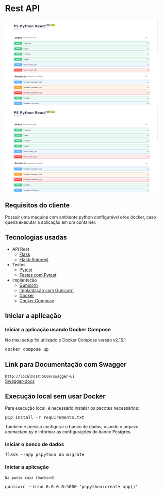 # Rest API

![](backend-1.png)
![](backend-1.png)

## Requisitos do cliente
Possuir uma máquina com ambiente python configurável e/ou docker, caso queira executar a aplicação em um container.

## Tecnologias usadas
- API Rest
    + [Flask](https://flask.palletsprojects.com/en/2.2.x/)
    + [Flask-Smorest](https://flask-smorest.readthedocs.io/en/latest/)
- Testes
    + [Pytest](https://coverage.readthedocs.io/)
    + [Testes com Pytest](https://flask.palletsprojects.com/en/2.2.x/tutorial/tests/)
- Implantação
    + [Gunicorn](https://gunicorn.org/)
    + [Implantação com Gunicorn](https://flask.palletsprojects.com/en/2.2.x/deploying/gunicorn/)
    + [Docker](https://www.docker.com/products/docker-desktop/)
    + [Docker Compose](https://docs.docker.com/compose/)

## Iniciar a aplicação

### Iniciar a aplicação  usando Docker Compose
No meu setup foi utilizado o Docker Compose versão v2.15.1
<pre>
docker compose up
</pre>


## Link para Documentação com Swagger
`http://localhost:5000/swagger-ui`<br>
[Swagger-docs](http://localhost:5000/swagger-ui)


## Execução local sem usar Docker
Para execução local, é necessário instalar os pacotes necessários:
<pre>pip install -r requirements.txt
</pre>
Também é preciso configurar o banco de dados, usando o arquivo *connection.py* e informar as configurações do banco Postgres.

### Iniciar o banco de dados
<pre>flask --app pspython db migrate</pre>


### Iniciar a aplicação
`Na pasta raiz (backend)`
<pre>gunicorn --bind 0.0.0.0:5000 'pspython:create_app()'
</pre>
